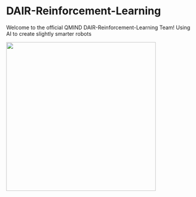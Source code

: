 # DAIR-Reinforcement-Learning
Welcome to the official QMIND DAIR-Reinforcement-Learning Team!
Using AI to create slightly smarter robots 

<img src="https://media.giphy.com/media/cFe3qUafjSxGM/giphy.gif" width="400" height="400" />
